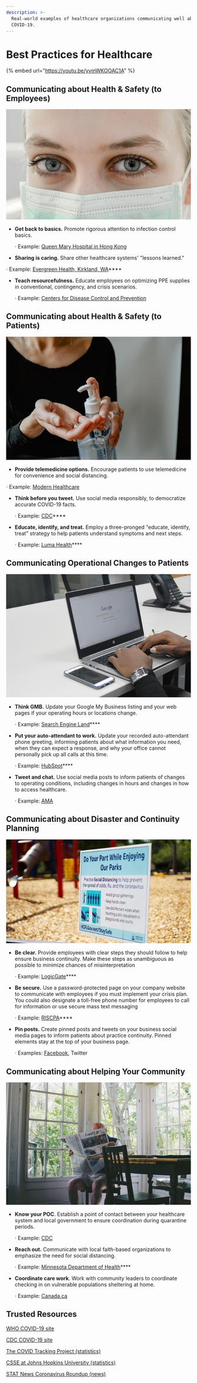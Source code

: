 ```yaml
---
description: >-
  Real-world examples of healthcare organizations communicating well about
  COVID-19.
---
```


# Best Practices for Healthcare

{% embed url="https://youtu.be/yvmWKOOAC1A" %}

## Communicating about Health & Safety \(to Employees\)

![Photo by Ani Kolleshi on Unsplash](../.gitbook/assets/unsplash-nurse.jpg)

* **Get back to basics.** Promote rigorous attention to infection control basics.

  ·         Example: [Queen Mary Hospital in Hong Kong](https://www.eurekalert.org/pub_releases/2020-03/sfhe-hks030420.php)

*  **Sharing is caring.** Share other healthcare systems' "lessons learned."

  ·         Example: [Evergreen Health, Kirkland, WA](http://www.wsha.org/wp-content/uploads/2020-3-12-EvergreenHealth-WSHA_COVID19_TO-SHARE.pdf)\*\*\*\*

* **Teach resourcefulness.** Educate employees on optimizing PPE supplies in conventional, contingency, and crisis scenarios.

  ·         Example: [Centers for Disease Control and Prevention](https://www.cdc.gov/coronavirus/2019-ncov/hcp/ppe-strategy/isolation-gowns.html)

## Communicating about Health & Safety \(to Patients\)

![Photo by Kelly Sikkema on Unsplash](../.gitbook/assets/unsplash-hand-sanitizer.jpg)

*  **Provide telemedicine options.** Encourage patients to use telemedicine for convenience and social distancing.

  ·         Example: [Modern Healthcare](https://www.modernhealthcare.com/opinion-editorial/congress-must-act-ensure-telehealth-can-be-used-combat-coronavirus?utm_source=modern-healthcare-daily-dose&utm_medium=email&utm_campaign=20200302&utm_content=article5-headline)

* **Think before you tweet.** Use social media responsibly, to democratize accurate COVID-19 facts.

  ·         Example: [CDC](https://www.cdc.gov/coronavirus/2019-ncov/php/public-health-communicators-get-your-community-ready.html)\*\*\*\*

* **Educate, identify, and treat.** Employ a three-pronged "educate, identify, treat" strategy to help patients understand symptoms and next steps.

  ·         Example: [Luma Health](https://www.lumahealth.io/blog/coronavirus-patient-communication-best-practices/)\*\*\*\*

## Communicating Operational Changes to Patients 

![Photo by Benjamin Dada on Unsplash](../.gitbook/assets/google-hands-unsplash.jpg)

* **Think GMB.** Update your Google My Business listing and your web pages if your operating hours or locations change.

  ·         Example: [Search Engine Land](https://searchengineland.com/update-your-online-presence-for-covid-19-330968)\*\*\*\*

* **Put your auto-attendant to work.** Update your recorded auto-attendant phone greeting, informing patients about what information you need, when they can expect a response, and why your office cannot personally pick up all calls at this time.

  ·         Example: [HubSpot](https://blog.hubspot.com/sales/sales-voicemail-tips-that-guarantee-callbacks)\*\*\*\*

* **Tweet and chat.** Use social media posts to inform patients of changes to operating conditions, including changes in hours and changes in how to access healthcare.

  ·         Example: [AMA](https://www.ama-assn.org/delivering-care/public-health/doctor-uses-reach-social-media-ease-covid-19-pandemic-fears)

## Communicating about Disaster and Continuity Planning 

![Photo by Jordan Hopkins on Unsplash](../.gitbook/assets/social-distancing-unsplash.jpg)

* **Be clear.** Provide employees with clear steps they should follow to help ensure business continuity. Make these steps as unambiguous as possible to minimize chances of misinterpretation

  ·         Example: [LogicGate](https://www.logicgate.com/2020/03/09/business-continuity-plans-and-covid-19-a-primer/)\*\*\*\*

* **Be secure.** Use a password-protected page on your company website to communicate with employees if you must implement your crisis plan. You could also designate a toll-free phone number for employees to call for information or use secure mass text messaging

  ·         Example: [RISCPA](https://www.riscpa.org/news-and-events/165/covid-19-business-planning-checklist/view-news)\*\*\*\*

* **Pin posts.** Create pinned posts and tweets on your business social media pages to inform patients about practice continuity. Pinned elements stay at the top of your business page.

  ·         Examples: [Facebook](https://m.facebook.com/help/235598533193464?helpref=related&source_cms_id=1376303972644600), Twitter

## Communicating about Helping Your Community 

![Photo by Sam Wheeler on Unsplash](../.gitbook/assets/elderly-newspaper-man-unsplash.jpg)

* **Know your POC**. Establish a point of contact between your healthcare system and local government to ensure coordination during quarantine periods.

  ·         Example: [CDC](https://app.gitbook.com/@media-shower/s/coco/~/drafts/-M31XzUTW28oCSYPXNP2/best-practices/best-practices-for-healthcare)

* **Reach out.** Communicate with local faith-based organizations to emphasize the need for social distancing.

  ·         Example: [Minnesota Department of Health](https://www.health.state.mn.us/diseases/coronavirus/action.html#faith)\*\*\*\*

* **Coordinate care work**. Work with community leaders to coordinate checking in on vulnerable populations sheltering at home.

  ·         Example: [Canada.ca](https://www.canada.ca/en/public-health/services/publications/diseases-conditions/vulnerable-populations-covid-19.html)

## Trusted Resources

[WHO COVID-19 site](https://www.who.int/emergencies/diseases/novel-coronavirus-2019)

[CDC COVID-19 site](https://www.cdc.gov/coronavirus/2019-ncov/index.html)

[The COVID Tracking Project \(statistics\)](https://covidtracking.com/)

[CSSE at Johns Hopkins University \(statistics\)](https://gisanddata.maps.arcgis.com/apps/opsdashboard/index.html#/bda7594740fd40299423467b48e9ecf6)

[STAT News Coronavirus Roundup \(news\)](https://www.statnews.com/tag/coronavirus/)



